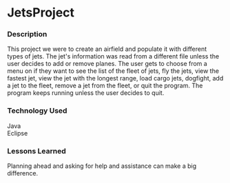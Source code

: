 # JetsProject


### Description
This project we were to create an airfield and populate it with different types of jets. The jet's information was read from a different file unless the user decides to add or remove planes. The user gets to choose from a menu on if they want to see the list of the fleet of jets, fly the jets, view the fastest jet, view the jet with the longest range, load cargo jets, dogfight, add a jet to the fleet, remove a jet from the fleet, or quit the program. The program keeps running unless the user decides to quit.

### Technology Used
Java
<br> Eclipse


### Lessons Learned 
Planning ahead and asking for help and assistance can make a big difference. 